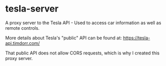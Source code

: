# tesla-server
A proxy server to the Tesla API - Used to access car information as well as remote controls.

More details about Tesla's "public" API can be found at: https://tesla-api.timdorr.com/

That public API does not allow CORS requests, which is why I created this proxy server.
